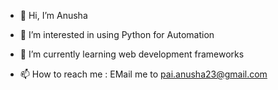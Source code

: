 - 👋 Hi, I’m Anusha
- 👀 I’m interested in using Python for Automation
- 🌱 I’m currently learning web development frameworks

- 📫 How to reach me : EMail me to pai.anusha23@gmail.com

<!---
anushapai23/anushapai23 is a ✨ special ✨ repository because its `README.md` (this file) appears on your GitHub profile.
You can click the Preview link to take a look at your changes.
--->
